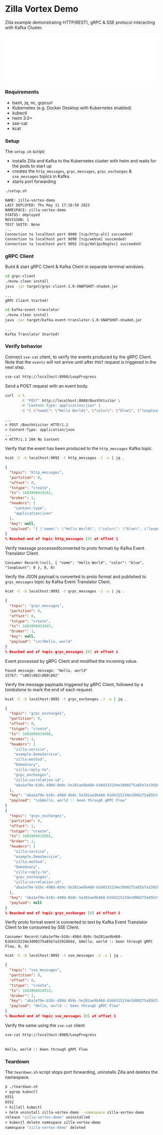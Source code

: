 # Zilla Vortex Demo

Zilla example demonstrating HTTP(REST), gRPC & SSE protocol interacting with Kafka Cluster.

![](.assets/zilla.config.svg)

### Requirements

- bash, jq, nc, grpcurl
- Kubernetes (e.g. Docker Desktop with Kubernetes enabled)
- kubectl
- helm 3.0+
- sse-cat
- kcat

### Setup

The `setup.sh` script:

- installs Zilla and Kafka to the Kubernetes cluster with helm and waits for the pods to start up
- creates the `http_messages`, `grpc_messages`, `grpc_exchanges` & `sse_messages` topics in Kafka.
- starts port forwarding

```bash
./setup.sh
```

```text
NAME: zilla-vortex-demo
LAST DEPLOYED: Thu May 11 17:18:50 2023
NAMESPACE: zilla-vortex-demo
STATUS: deployed
REVISION: 1
TEST SUITE: None
...
Connection to localhost port 8080 [tcp/http-alt] succeeded!
Connection to localhost port 9090 [tcp/websm] succeeded!
Connection to localhost port 9092 [tcp/XmlIpcRegSvc] succeeded!
```

### gRPC Client

Build & start gRPC Client & Kafka Client in separate terminal windows.

```bash
cd grpc-client
./mvnw clean install
java -jar target/grpc-client-1.0-SNAPSHOT-shaded.jar
```

```text
...
gRPC Client Started!
```

```bash
cd kafka-event-translator
./mvnw clean install
java -jar target/kafka-event-translator-1.0-SNAPSHOT-shaded.jar
```

```text
...
Kafka Translator Started!
```

### Verify behavior

Connect `sse-cat` client, to verify the events produced by the gRPC Client.
Note that the `events` will not arrive until after `POST` request is triggered in the next step.

```bash
sse-cat http://localhost:8080/LoopProgress
```

Send a POST request with an event body.

```bash
curl -v \
       -X "POST" http://localhost:8080/BoothVisitor \
       -H "Content-Type: application/json" \
       -d "{ \"name\": \"Hello World\", \"color\": \"blue\", \"loopCount\": 0 }"
```

```text
...
> POST /BoothVisitor HTTP/1.1
> Content-Type: application/json
...
< HTTP/1.1 204 No Content
```

Verify that the event has been produced to the `http_messages` Kafka topic.

```bash
kcat -C -b localhost:9092 -t http_messages -J -u | jq .
```

```json
{
  "topic": "http_messages",
  "partition": 0,
  "offset": 0,
  "tstype": "create",
  "ts": 1683806019162,
  "broker": 1,
  "headers": [
    "content-type",
    "application/json"
  ],
  "key": null,
  "payload": "{ \"name\": \"Hello World\", \"color\": \"blue\", \"loopCount\": 0 }"
}
% Reached end of topic http_messages [0] at offset 1
```

Verify message processed(converted to proto format) by Kafka Event Translator Client.

```text
Consumer Record:(null, { "name": "Hello World", "color": "blue", "loopCount": 0 }, 0, 0)
```

Verify the JSON payload is converted to proto format and published to `grpc_messages` topic by Kafka Event Translator Client.

```bash
kcat -C -b localhost:9092 -t grpc_messages -J -u | jq .
```

```json
{
  "topic": "grpc_messages",
  "partition": 0,
  "offset": 0,
  "tstype": "create",
  "ts": 1683806019345,
  "broker": 1,
  "key": null,
  "payload": "\n\fHello, world"
}
% Reached end of topic grpc_messages [0] at offset 1
```

Event processed by gRPC Client and modified the incoming value.

```text
Found message: message: "Hello, world"
32767: "\001\002\000\002"

```

Verify the message payloads triggered by gRPC Client, followed by a tombstone to mark the end of each request.

```bash
kcat -C -b localhost:9092 -t grpc_exchanges -J -u | jq .
```

```json
{
  "topic": "grpc_exchanges",
  "partition": 0,
  "offset": 0,
  "tstype": "create",
  "ts": 1683806019498,
  "broker": 1,
  "headers": [
    "zilla:service",
    "example.DemoService",
    "zilla:method",
    "DemoUnary",
    "zilla:reply-to",
    "grpc_exchanges",
    "zilla:correlation-id",
    "aba1ef9e-b10c-498d-8b9c-5e281ae9b468-63d4315234e3d00275a85b7a33928b6d"
  ],
  "key": "aba1ef9e-b10c-498d-8b9c-5e281ae9b468-63d4315234e3d00275a85b7a33928b6d",
  "payload": "\n&Hello, world :: been through gRPC Flow"
}
{
  "topic": "grpc_exchanges",
  "partition": 0,
  "offset": 1,
  "tstype": "create",
  "ts": 1683806019502,
  "broker": 1,
  "headers": [
    "zilla:service",
    "example.DemoService",
    "zilla:method",
    "DemoUnary",
    "zilla:reply-to",
    "grpc_exchanges",
    "zilla:correlation-id",
    "aba1ef9e-b10c-498d-8b9c-5e281ae9b468-63d4315234e3d00275a85b7a33928b6d"
  ],
  "key": "aba1ef9e-b10c-498d-8b9c-5e281ae9b468-63d4315234e3d00275a85b7a33928b6d",
  "payload": null
}
% Reached end of topic grpc_exchanges [0] at offset 2
```

Verify proto format event is converted to text by Kafka Event Translator Client to be consumed by SSE Client.

```text
Consumer Record:(aba1ef9e-b10c-498d-8b9c-5e281ae9b468-63d4315234e3d00275a85b7a33928b6d, &Hello, world :: been through gRPC Flow, 0, 0)
```

```bash
kcat -C -b localhost:9092 -t sse_messages -J -u | jq .
```

```json
{
  "topic": "sse_messages",
  "partition": 0,
  "offset": 0,
  "tstype": "create",
  "ts": 1683806019533,
  "broker": 1,
  "key": "aba1ef9e-b10c-498d-8b9c-5e281ae9b468-63d4315234e3d00275a85b7a33928b6d",
  "payload": "Hello, world :: been through gRPC Flow"
}
% Reached end of topic sse_messages [0] at offset 1
```

Verify the same using the `sse-cat` client.

```text
sse-cat http://localhost:8080/LoopProgress


Hello, world :: been through gRPC Flow

```

### Teardown

The `teardown.sh` script stops port forwarding, uninstalls Zilla and deletes the namespace.

```bash
$ ./teardown.sh
+ pgrep kubectl
6551
6552
+ killall kubectl
+ helm uninstall zilla-vortex-demo --namespace zilla-vortex-demo
release "zilla-vortex-demo" uninstalled
+ kubectl delete namespace zilla-vortex-demo
namespace "zilla-vortex-demo" deleted
```
